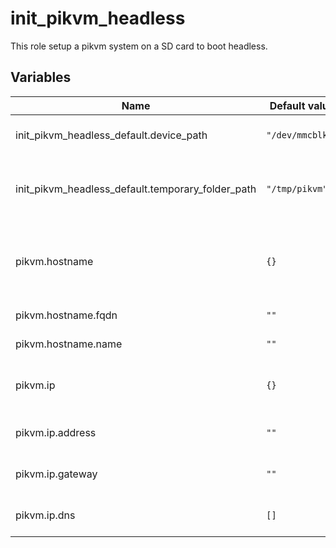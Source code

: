 
# init_pikvm_headless

This role setup a pikvm system on a SD card to boot headless.

## Variables

Name | Default value | Description
-- | -- | --
init_pikvm_headless_default.device_path | `"/dev/mmcblk0"` | Path of the device to install pikvm.
init_pikvm_headless_default.temporary_folder_path | `"/tmp/pikvm"` | Path where a temporary folder will created for all the operations.
pikvm.hostname | `{}` | (optional) Hostname configuration containing the name and FQDN.
pikvm.hostname.fqdn | `""` | FQDN of the system.
pikvm.hostname.name | `""` | Name of the system.
pikvm.ip | `{}` | (optional) Network definition for the system.
pikvm.ip.address | `""` | CIDR of the IP address like `192.168.0.5/24`.
pikvm.ip.gateway | `""` | Network gateway like `192.168.0.1`.
pikvm.ip.dns | `[]` | DNS list for the default interface.
